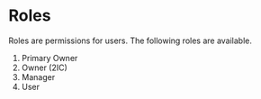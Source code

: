 # Roles

Roles are permissions for users. The following roles are available. 

 1. Primary Owner
 2. Owner (2IC)
 3. Manager
 4. User 
